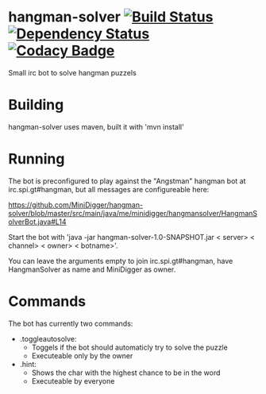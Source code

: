 # hangman-solver [![Build Status](https://travis-ci.org/MiniDigger/hangman-solver.svg?branch=master)](https://travis-ci.org/MiniDigger/hangman-solver) [![Dependency Status](https://www.versioneye.com/user/projects/5741bcc1ce8d0e0047372296/badge.svg?style=flat)](https://www.versioneye.com/user/projects/5741bcc1ce8d0e0047372296) [![Codacy Badge](https://api.codacy.com/project/badge/Grade/66934c894d3741c5afd0252f93d053bd)](https://www.codacy.com/app/mini-digger/hangman-solver?utm_source=github.com&amp;utm_medium=referral&amp;utm_content=MiniDigger/hangman-solver&amp;utm_campaign=Badge_Grade)

Small irc bot to solve hangman puzzels

# Building

hangman-solver uses maven, built it with 'mvn install'

# Running

The bot is preconfigured to play against the "Angstman" hangman bot at irc.spi.gt#hangman, but all messages are configureable here: 

https://github.com/MiniDigger/hangman-solver/blob/master/src/main/java/me/minidigger/hangmansolver/HangmanSolverBot.java#L14

Start the bot with 'java -jar hangman-solver-1.0-SNAPSHOT.jar < server> < channel> < owner> < botname>'. 

You can leave the arguments empty to join irc.spi.gt#hangman, have HangmanSolver as name and MiniDigger as owner.

# Commands

The bot has currently two commands:
- .toggleautosolve:
  - Toggels if the bot should automaticly try to solve the puzzle
  - Executeable only by the owner
- .hint:
  - Shows the char with the highest chance to be in the word
  - Executeable by everyone
